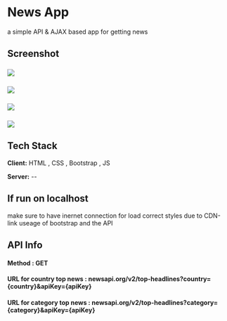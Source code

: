 # News App
a simple API & AJAX based app for getting news

## Screenshot
### ![](https://i.postimg.cc/QCdDrm5V/Screenshot-2022-07-14-000256.png)
### ![](https://i.postimg.cc/KzrTWGrx/Screenshot-2022-07-14-000320.png)
### ![](https://i.postimg.cc/sg6wncfw/Screenshot-2022-07-14-000355.png)
### ![](https://i.postimg.cc/yxCHDKwg/Screenshot-2022-07-14-000450.png)


## Tech Stack

**Client:** HTML , CSS , Bootstrap , JS

**Server:** --

## If run on localhost
make sure to have inernet connection for load correct styles due to CDN-link useage of bootstrap and the API

## API Info
#### Method : GET
#### URL for country top news : newsapi.org/v2/top-headlines?country={country}&apiKey={apiKey}
#### URL for category top news : newsapi.org/v2/top-headlines?category={category}&apiKey={apiKey}

